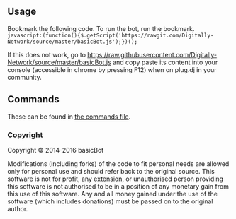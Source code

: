 Usage
-----
Bookmark the following code. To run the bot, run the bookmark.
`javascript:(function(){$.getScript('https://rawgit.com/Digitally-Network/source/master/basicBot.js');})();`

If this does not work, go to https://raw.githubusercontent.com/Digitally-Network/source/master/basicBot.js and copy paste its content into your console (accessible in chrome by pressing F12) when on plug.dj in your community.


Commands
--------
These can be found in [the commands file](https://github.com/Digitally-Network/source/blob/master/commands.md).


### Copyright

Copyright &copy; 2014-2016 basicBot

Modifications (including forks) of the code to fit personal needs are allowed only for personal use and should refer back to the original source.
This software is not for profit, any extension, or unauthorised person providing this software is not authorised to be in a position of any monetary gain from this use of this software. Any and all money gained under the use of the software (which includes donations) must be passed on to the original author.
